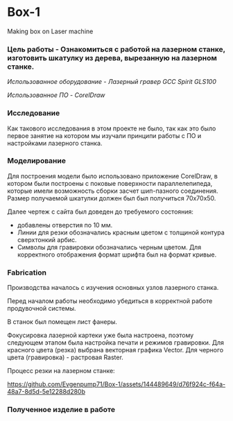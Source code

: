 # Box-1
Making box on Laser machine

### Цель работы - Ознакомиться с работой на лазерном станке, изготовить шкатулку из дерева, вырезанную на лазерном станке.

*Использованное оборудование - Лазерный гравер GCC Spirit GLS100*

*Использованное ПО - CorelDraw*

### Исследование

Как такового исследования в этом проекте не было, так как это было первое занятие на котором мы изучали принципи работы с ПО и настройками лазерного станка.

### Моделирование

Для построения модели было использовано приложение CorelDraw, в котором были построены с поковые поверхности параллелепипеда, которые имели возможность сборки засчет шип-пазного соединения. Размер получаемой шкатулки должен был был получиться 70х70х50.

Далее чертеж с сайта был доведен до требуемого состояния:
- добавлены отверстия по 10 мм.
- Линии для резки обозначались красным цветом с толщиной контура сверхтонкий арбис.
- Символы для гравировки обозначались черным цветом. Для корректного отображения формат шрифта был на формат кривые.

### Fabrication

Производства началось с изучения основных узлов лазерного станка.

Перед началом работы необходимо убедиться в корректной работе продувочной системы.

В станок был помещен лист фанеры.

Фокусировка лазерной картеки уже была настроена, поэтому следующем этапом была настройка печати и режимов гравировки. Для красного цвета (резка) выбрана векторная графика Vector. Для черного цвета (гравировка) - растровая Raster.

Процесс резки на лазерном станке:


https://github.com/Evgenpump71/Box-1/assets/144489649/d76f924c-f64a-48a7-8d5d-5e12288d280b

### Полученное изделие в работе







